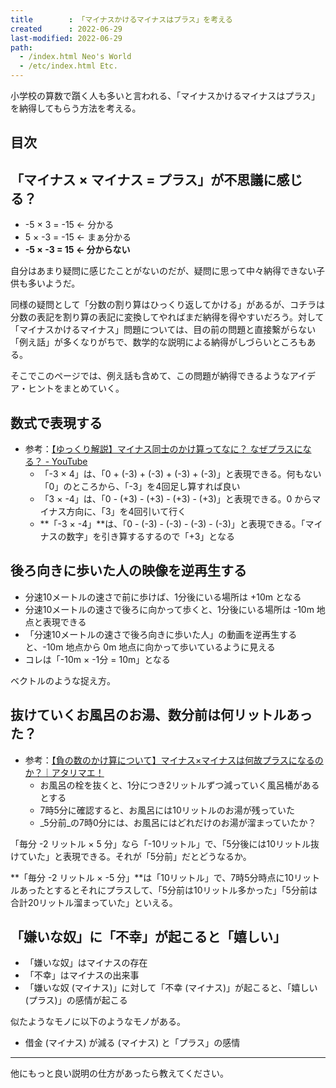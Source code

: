 ```yaml
---
title        : 「マイナスかけるマイナスはプラス」を考える
created      : 2022-06-29
last-modified: 2022-06-29
path:
  - /index.html Neo's World
  - /etc/index.html Etc.
---
```


小学校の算数で躓く人も多いと言われる、「マイナスかけるマイナスはプラス」を納得してもらう方法を考える。


## 目次


## 「マイナス × マイナス = プラス」が不思議に感じる？

- -5 × 3 = -15 ← 分かる
- 5 × -3 = -15 ← まぁ分かる
- **-5 × -3 = 15 ← 分からない**

自分はあまり疑問に感じたことがないのだが、疑問に思って中々納得できない子供も多いようだ。

同様の疑問として「分数の割り算はひっくり返してかける」があるが、コチラは分数の表記を割り算の表記に変換してやればまだ納得を得やすいだろう。対して「マイナスかけるマイナス」問題については、目の前の問題と直接繋がらない「例え話」が多くなりがちで、数学的な説明による納得がしづらいところもある。

そこでこのページでは、例え話も含めて、この問題が納得できるようなアイデア・ヒントをまとめていく。


## 数式で表現する

- 参考：[【ゆっくり解説】マイナス同士のかけ算ってなに？ なぜプラスになる？ - YouTube](https://www.youtube.com/watch?v=NnUL8mPUAi0)
  - 「-3 × 4」は、「0 + (-3) + (-3) + (-3) + (-3)」と表現できる。何もない「0」のところから、「-3」を4回足し算すれば良い
  - 「3 × -4」は、「0 - (+3) - (+3) - (+3) - (+3)」と表現できる。0 からマイナス方向に、「3」を4回引いて行く
  - **「-3 × -4」**は、「0 - (-3) - (-3) - (-3) - (-3)」と表現できる。「マイナスの数字」を引き算するするので「+3」となる


## 後ろ向きに歩いた人の映像を逆再生する

- 分速10メートルの速さで前に歩けば、1分後にいる場所は +10m となる
- 分速10メートルの速さで後ろに向かって歩くと、1分後にいる場所は -10m 地点と表現できる
- 「分速10メートルの速さで後ろ向きに歩いた人」の動画を逆再生すると、-10m 地点から 0m 地点に向かって歩いているように見える
- コレは「-10m × -1分 = 10m」となる

ベクトルのような捉え方。


## 抜けていくお風呂のお湯、数分前は何リットルあった？

- 参考：[【負の数のかけ算について】マイナス×マイナスは何故プラスになるのか？｜アタリマエ！](https://atarimae.biz/archives/4201)
  - お風呂の栓を抜くと、1分につき2リットルずつ減っていく風呂桶があるとする
  - 7時5分に確認すると、お風呂には10リットルのお湯が残っていた
  - _5分前_の7時0分には、お風呂にはどれだけのお湯が溜まっていたか？

「毎分 -2 リットル × 5 分」なら「-10リットル」で、「5分後には10リットル抜けていた」と表現できる。それが「5分前」だとどうなるか。

**「毎分 -2 リットル × -5 分」**は「10リットル」で、7時5分時点に10リットルあったとするとそれにプラスして、「5分前は10リットル多かった」「5分前は合計20リットル溜まっていた」といえる。


## 「嫌いな奴」に「不幸」が起こると「嬉しい」

- 「嫌いな奴」はマイナスの存在
- 「不幸」はマイナスの出来事
- 「嫌いな奴 (マイナス)」に対して「不幸 (マイナス)」が起こると、「嬉しい (プラス)」の感情が起こる

似たようなモノに以下のようなモノがある。

- 借金 (マイナス) が減る (マイナス) と「プラス」の感情


---


他にもっと良い説明の仕方があったら教えてください。
